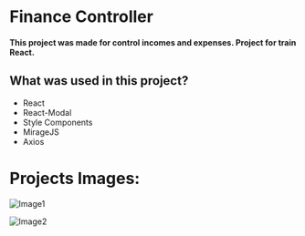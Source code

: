 # Finance Controller

#### This project was made for control incomes and expenses. Project for train React. 

  ## What was used in this project?
 - React
 - React-Modal
 - Style Components
 - MirageJS
 - Axios

# Projects Images:

![Image1](https://user-images.githubusercontent.com/103050404/171285121-535f7570-18a5-4e14-977b-b77ed62709c1.png)

![Image2](https://user-images.githubusercontent.com/103050404/171285154-db71365c-0183-4a4d-b1d1-dccc7767013c.png)
